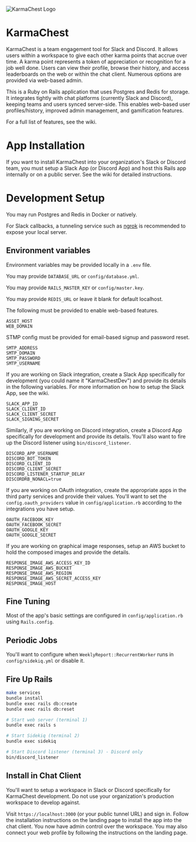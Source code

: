 ![KarmaChest Logo](https://github.com/jcraigk/karmachest/blob/master/app/webpacker/images/logos/karmachest-144.png)

# KarmaChest

KarmaChest is a team engagement tool for Slack and Discord. It allows users within a workspace to give each other karma points that accrue over time. A karma point represents a token of appreciation or recognition for a job well done. Users can view their profile, browse their history, and access leaderboards on the web or within the chat client. Numerous options are provided via web-based admin.

This is a Ruby on Rails application that uses Postgres and Redis for storage. It integrates tightly with chat platforms (currently Slack and Discord), keeping teams and users synced server-side. This enables web-based user profiles/history, improved admin management, and gamification features.

For a full list of features, see the wiki.


# App Installation

If you want to install KarmaChest into your organization's Slack or Discord team, you must setup a Slack App (or Discord App) and host this Rails app internally or on a public server. See the wiki for detailed instructions.


# Development Setup

You may run Postgres and Redis in Docker or natively.

For Slack callbacks, a tunneling service such as [ngrok](https://ngrok.com/) is recommended to expose your local server.


## Environment variables

Environment variables may be provided locally in a `.env` file.

You may provide `DATABASE_URL` or `config/database.yml`.

You may provide `RAILS_MASTER_KEY` or `config/master.key`.

You may provide `REDIS_URL` or leave it blank for default localhost.

The following must be provided to enable web-based features.

```
ASSET_HOST
WEB_DOMAIN
```

STMP config must be provided for email-based signup and password reset.

```
SMTP_ADDRESS
SMTP_DOMAIN
SMTP_PASSWORD
SMTP_USERNAME
```

If you are working on Slack integration, create a Slack App specifically for development (you could name it "KarmaChestDev") and provide its details in the following variables. For more information on how to setup the Slack App, see the wiki.

```
SLACK_APP_ID
SLACK_CLIENT_ID
SLACK_CLIENT_SECRET
SLACK_SIGNING_SECRET
```

Similarly, if you are working on Discord integration, create a Discord App specifically for development and provide its details. You'll also want to fire up the Discord listener using `bin/discord_listener`.

```
DISCORD_APP_USERNAME
DISCORD_BOT_TOKEN
DISCORD_CLIENT_ID
DISCORD_CLIENT_SECRET
DISCORD_LISTENER_STARTUP_DELAY
DISCORDRB_NONACL=true
```

If you are working on OAuth integration, create the appropriate apps in the third party services and provide their values. You'll want to set the `config.oauth_providers` value in `config/application.rb` according to the integrations you have setup.

```
OAUTH_FACEBOOK_KEY
OAUTH_FACEBOOK_SECRET
OAUTH_GOOGLE_KEY
OAUTH_GOOGLE_SECRET
```

If you are working on graphical image responses, setup an AWS bucket to hold the composed images and provide the details.

```
RESPONSE_IMAGE_AWS_ACCESS_KEY_ID
RESPONSE_IMAGE_AWS_BUCKET
RESPONSE_IMAGE_AWS_REGION
RESPONSE_IMAGE_AWS_SECRET_ACCESS_KEY
RESPONSE_IMAGE_HOST
```

## Fine Tuning

Most of the app's basic settings are configured in `config/application.rb` using `Rails.config`.


## Periodic Jobs

You'll want to configure when `WeeklyReport::RecurrentWorker` runs in `config/sidekiq.yml` or disable it.


## Fire Up Rails

```bash
make services
bundle install
bundle exec rails db:create
bundle exec rails db:reset

# Start web server (terminal 1)
bundle exec rails s

# Start Sidekiq (terminal 2)
bundle exec sidekiq

# Start Discord listener (terminal 3) - Discord only
bin/discord_listener
```

## Install in Chat Client

You'll want to setup a workspace in Slack or Discord specifically for KarmaChest development. Do not use your organization's production workspace to develop against.

Visit `https://localhost:3000` (or your public tunnel URL) and sign in. Follow the installation instructions on the landing page to install the app into the chat client. You now have admin control over the workspace. You may also connect your web profile by following the instructions on the landing page.
